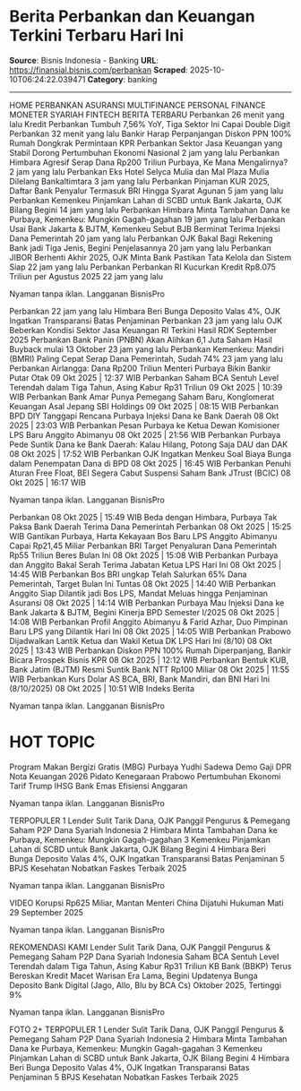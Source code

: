# Berita Perbankan dan Keuangan Terkini Terbaru Hari Ini

**Source**: Bisnis Indonesia - Banking
**URL**: https://finansial.bisnis.com/perbankan
**Scraped**: 2025-10-10T06:24:22.039471
**Category**: banking

---

HOME
PERBANKAN
ASURANSI
MULTIFINANCE
PERSONAL FINANCE
MONETER
SYARIAH
FINTECH
BERITA TERBARU
Perbankan
26 menit yang lalu
Kredit Perbankan Tumbuh 7,56% YoY, Tiga Sektor Ini Capai Double Digit
Perbankan
32 menit yang lalu
Bankir Harap Perpanjangan Diskon PPN 100% Rumah Dongkrak Permintaan KPR
Perbankan
Sektor Jasa Keuangan yang Stabil Dorong Pertumbuhan Ekonomi Nasional
2 jam yang lalu
Perbankan
Himbara Agresif Serap Dana Rp200 Triliun Purbaya, Ke Mana Mengalirnya?
2 jam yang lalu
Perbankan
Eks Hotel Selyca Mulia dan Mal Plaza Mulia Dilelang Bankaltimtara
3 jam yang lalu
Perbankan
Pinjaman KUR 2025, Daftar Bank Penyalur Termasuk BRI Hingga Syarat Agunan
5 jam yang lalu
Perbankan
Kemenkeu Pinjamkan Lahan di SCBD untuk Bank Jakarta, OJK Bilang Begini
14 jam yang lalu
Perbankan
Himbara Minta Tambahan Dana ke Purbaya, Kemenkeu: Mungkin Gagah-gagahan
19 jam yang lalu
Perbankan
Usai Bank Jakarta & BJTM, Kemenkeu Sebut BJB Berminat Terima Injeksi Dana Pemerintah
20 jam yang lalu
Perbankan
OJK Bakal Bagi Rekening Bank jadi Tiga Jenis, Begini Penjelasannya
20 jam yang lalu
Perbankan
JIBOR Berhenti Akhir 2025, OJK Minta Bank Pastikan Tata Kelola dan Sistem Siap
22 jam yang lalu
Perbankan
Perbankan RI Kucurkan Kredit Rp8.075 Triliun per Agustus 2025
22 jam yang lalu

Nyaman tanpa iklan. Langganan BisnisPro

Perbankan
22 jam yang lalu
Himbara Beri Bunga Deposito Valas 4%, OJK Ingatkan Transparansi Batas Penjaminan
Perbankan
23 jam yang lalu
OJK Beberkan Kondisi Sektor Jasa Keuangan RI Terkini Hasil RDK September 2025
Perbankan
Bank Panin (PNBN) Akan Alihkan 6,1 Juta Saham Hasil Buyback mulai 13 Oktober
23 jam yang lalu
Perbankan
Kemenkeu: Mandiri (BMRI) Paling Cepat Serap Dana Pemerintah, Sudah 74%
23 jam yang lalu
Perbankan
Airlangga: Dana Rp200 Triliun Menteri Purbaya Bikin Bankir Putar Otak
09 Okt 2025 | 12:37 WIB
Perbankan
Saham BCA Sentuh Level Terendah dalam Tiga Tahun, Asing Kabur Rp31 Triliun
09 Okt 2025 | 10:39 WIB
Perbankan
Bank Amar Punya Pemegang Saham Baru, Konglomerat Keuangan Asal Jepang SBI Holdings
09 Okt 2025 | 08:15 WIB
Perbankan
BPD DIY Tanggapi Rencana Purbaya Injeksi Dana ke Bank Daerah
08 Okt 2025 | 23:03 WIB
Perbankan
Pesan Purbaya ke Ketua Dewan Komisioner LPS Baru Anggito Abimanyu
08 Okt 2025 | 21:56 WIB
Perbankan
Purbaya Pede Suntik Dana ke Bank Daerah: Kalau Hilang, Potong Saja DAU dan DAK
08 Okt 2025 | 17:52 WIB
Perbankan
OJK Ingatkan Menkeu Soal Biaya Bunga dalam Penempatan Dana di BPD
08 Okt 2025 | 16:45 WIB
Perbankan
Penuhi Aturan Free Float, BEI Segera Cabut Suspensi Saham Bank JTrust (BCIC)
08 Okt 2025 | 16:17 WIB

Nyaman tanpa iklan. Langganan BisnisPro

Perbankan
08 Okt 2025 | 15:49 WIB
Beda dengan Himbara, Purbaya Tak Paksa Bank Daerah Terima Dana Pemerintah
Perbankan
08 Okt 2025 | 15:25 WIB
Gantikan Purbaya, Harta Kekayaan Bos Baru LPS Anggito Abimanyu Capai Rp21,45 Miliar
Perbankan
BRI Target Penyaluran Dana Pemerintah Rp55 Triliun Beres Bulan Ini
08 Okt 2025 | 15:08 WIB
Perbankan
Purbaya dan Anggito Bakal Serah Terima Jabatan Ketua LPS Hari Ini
08 Okt 2025 | 14:45 WIB
Perbankan
Bos BRI ungkap Telah Salurkan 65% Dana Pemerintah, Target Bulan Ini Tuntas
08 Okt 2025 | 14:40 WIB
Perbankan
Anggito Siap Dilantik jadi Bos LPS, Mandat Meluas hingga Penjaminan Asuransi
08 Okt 2025 | 14:14 WIB
Perbankan
Purbaya Mau Injeksi Dana ke Bank Jakarta & BJTM, Begini Kinerja BPD Semester I/2025
08 Okt 2025 | 14:08 WIB
Perbankan
Profil Anggito Abimanyu & Farid Azhar, Duo Pimpinan Baru LPS yang Dilantik Hari Ini
08 Okt 2025 | 14:05 WIB
Perbankan
Prabowo Dijadwalkan Lantik Ketua dan Wakil Ketua DK LPS Hari Ini (8/10)
08 Okt 2025 | 13:43 WIB
Perbankan
Diskon PPN 100% Rumah Diperpanjang, Bankir Bicara Prospek Bisnis KPR
08 Okt 2025 | 12:12 WIB
Perbankan
Bentuk KUB, Bank Jatim (BJTM) Resmi Suntik Bank NTT Rp100 Miliar
08 Okt 2025 | 11:55 WIB
Perbankan
Kurs Dolar AS BCA, BRI, Bank Mandiri, dan BNI Hari Ini (8/10/2025)
08 Okt 2025 | 10:51 WIB
Indeks Berita

Nyaman tanpa iklan. Langganan BisnisPro

# HOT TOPIC
Program Makan Bergizi Gratis (MBG)
Purbaya Yudhi Sadewa
Demo Gaji DPR
Nota Keuangan 2026
Pidato Kenegaraan Prabowo
Pertumbuhan Ekonomi
Tarif Trump
IHSG
Bank Emas
Efisiensi Anggaran

Nyaman tanpa iklan. Langganan BisnisPro

TERPOPULER
1
Lender Sulit Tarik Dana, OJK Panggil Pengurus & Pemegang Saham P2P Dana Syariah Indonesia
2
Himbara Minta Tambahan Dana ke Purbaya, Kemenkeu: Mungkin Gagah-gagahan
3
Kemenkeu Pinjamkan Lahan di SCBD untuk Bank Jakarta, OJK Bilang Begini
4
Himbara Beri Bunga Deposito Valas 4%, OJK Ingatkan Transparansi Batas Penjaminan
5
BPJS Kesehatan Nobatkan Faskes Terbaik 2025

Nyaman tanpa iklan. Langganan BisnisPro

VIDEO
Korupsi Rp625 Miliar, Mantan Menteri China Dijatuhi Hukuman Mati
29 September 2025

Nyaman tanpa iklan. Langganan BisnisPro

REKOMENDASI KAMI
Lender Sulit Tarik Dana, OJK Panggil Pengurus & Pemegang Saham P2P Dana Syariah Indonesia
Saham BCA Sentuh Level Terendah dalam Tiga Tahun, Asing Kabur Rp31 Triliun
KB Bank (BBKP) Terus Bereskan Kredit Macet Warisan Era Lama, Begini Updatenya
Bunga Deposito Bank Digital (Jago, Allo, Blu by BCA Cs) Oktober 2025, Tertinggi 9%

Nyaman tanpa iklan. Langganan BisnisPro

FOTO
2+
TERPOPULER
1
Lender Sulit Tarik Dana, OJK Panggil Pengurus & Pemegang Saham P2P Dana Syariah Indonesia
2
Himbara Minta Tambahan Dana ke Purbaya, Kemenkeu: Mungkin Gagah-gagahan
3
Kemenkeu Pinjamkan Lahan di SCBD untuk Bank Jakarta, OJK Bilang Begini
4
Himbara Beri Bunga Deposito Valas 4%, OJK Ingatkan Transparansi Batas Penjaminan
5
BPJS Kesehatan Nobatkan Faskes Terbaik 2025
